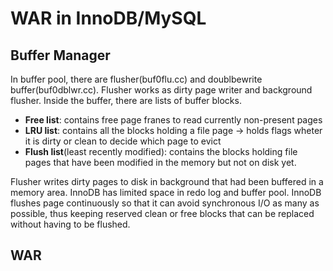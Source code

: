 # WAR in InnoDB/MySQL

## Buffer Manager
In buffer pool, there are flusher(buf0flu.cc) and doublbewrite buffer(buf0dblwr.cc). Flusher works as dirty page writer and background flusher. Inside the buffer, there are lists of buffer blocks.
- **Free list**: contains free page franes to read currently non-present pages
- **LRU list**: contains all the blocks holding a file page 
-> holds flags wheter it is dirty or clean to decide which page to evict
- **Flush list**(least recently modified): contains the blocks holding file pages that have been modified in the memory but not on disk yet.

Flusher writes dirty pages to disk in background that had been buffered in a memory area. InnoDB has limited space in redo log and buffer pool. InnoDB flushes page continuously so that it can avoid synchronous I/O as many as possible, thus keeping reserved clean or free blocks that can be replaced without having to be flushed.  

## WAR
